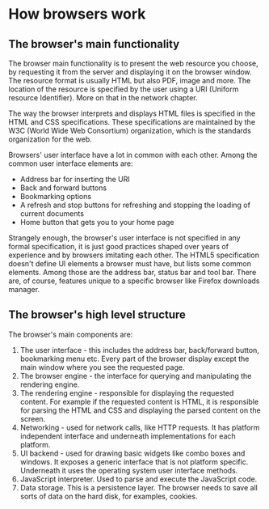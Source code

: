 # How browsers work

## The browser's main functionality

The browser main functionality is to present the web resource you choose, by requesting it from the server and displaying it on the browser window. The resource format is usually HTML but also PDF, image and more. The location of the resource is specified by the user using a URI (Uniform resource Identifier). More on that in the network chapter.

The way the browser interprets and displays HTML files is specified in the HTML and CSS specifications. These specifications are maintained by the W3C (World Wide Web Consortium) organization, which is the standards organization for the web.

Browsers' user interface have a lot in common with each other. Among the common user interface elements are:

- Address bar for inserting the URI
- Back and forward buttons
- Bookmarking options
- A refresh and stop buttons for refreshing and stopping the loading of current documents
- Home button that gets you to your home page

Strangely enough, the browser's user interface is not specified in any formal specification, it is just good practices shaped over years of experience and by browsers imitating each other. The HTML5 specification doesn't define UI elements a browser must have, but lists some common elements. Among those are the address bar, status bar and tool bar. There are, of course, features unique to a specific browser like Firefox downloads manager.

## The browser's high level structure

The browser's main components are:

1. The user interface - this includes the address bar, back/forward button, bookmarking menu etc. Every part of the browser display except the main window where you see the requested page.
2. The browser engine - the interface for querying and manipulating the rendering engine.
3. The rendering engine - responsible for displaying the requested content. For example if the requested content is HTML, it is responsible for parsing the HTML and CSS and displaying the parsed content on the screen.
4. Networking - used for network calls, like HTTP requests. It has platform independent interface and underneath implementations for each platform.
5. UI backend - used for drawing basic widgets like combo boxes and windows. It exposes a generic interface that is not platform specific. Underneath it uses the operating system user interface methods.
6. JavaScript interpreter. Used to parse and execute the JavaScript code.
7. Data storage. This is a persistence layer. The browser needs to save all sorts of data on the hard disk, for examples, cookies.
